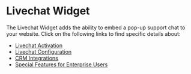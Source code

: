 # Livechat Widget

The Livechat Widget adds the ability to embed a pop-up support chat to your website. Click on the following links to find specific details about:

- [Livechat Activation](<administrator-guides\omnichannel-integrations\livechat-widget\livechat-activation\README.md>)
- [Livechat Configuration](administrator-guides\omnichannel-integrations\livechat-widget\livechat-configuration\README.md)
- [CRM Integrations](administrator-guides\omnichannel-integrations\livechat-widget\livechat-crm\README.md)
- [Special Features for Enterprise Users](administrator-guides\omnichannel-integrations\livechat-widget\livechat-enterprise\README.md)
